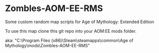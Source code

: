 # Zombles-AOM-EE-RMS
Some custom random map scripts for Age of Mythology: Extended Edition

To use this map clone this git repo into your AOM:EE mods folder.

aka: "C:\Program Files (x86)\Steam\steamapps\common\Age of Mythology\mods\Zombles-AOM-EE-RMS"
